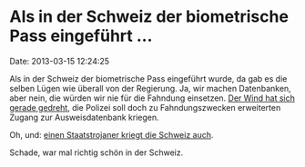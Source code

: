 Als in der Schweiz der biometrische Pass eingeführt \...
========================================================

Date: 2013-03-15 12:24:25

Als in der Schweiz der biometrische Pass eingeführt wurde, da gab es die
selben Lügen wie überall von der Regierung. Ja, wir machen Datenbanken,
aber nein, die würden wir nie für die Fahndung einsetzen. [Der Wind hat
sich gerade
gedreht](http://www.tagesanzeiger.ch/schweiz/standard/Polizei-soll-auf-Passfotos-zugreifen-koennen/story/28881028),
die Polizei soll doch zu Fahndungszwecken erweiterten Zugang zur
Ausweisdatenbank kriegen.

Oh, und: [einen Staatstrojaner kriegt die Schweiz
auch](http://www.tagesanzeiger.ch/schweiz/standard/Bundesrat-will-Staatstrojaner/story/11013344).

Schade, war mal richtig schön in der Schweiz.
